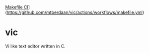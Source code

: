[Makefile CI](https://github.com/mtberdaan/vic/actions/workflows/makefile.yml/badge.svg)](https://github.com/mtberdaan/vic/actions/workflows/makefile.yml)

# vic

Vi like text editor written in C.
